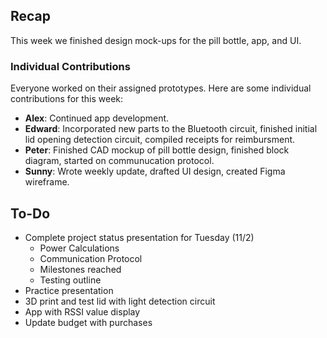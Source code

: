 ## Recap
This week we finished design mock-ups for the pill bottle, app, and UI.

### Individual Contributions
Everyone worked on their assigned prototypes. Here are some individual contributions for this week:

- **Alex**: Continued app development.
- **Edward**: Incorporated new parts to the Bluetooth circuit, finished initial lid opening detection circuit, compiled receipts for reimbursment.
- **Peter**: Finished CAD mockup of pill bottle design, finished block diagram, started on communucation protocol.
- **Sunny**: Wrote weekly update, drafted UI design, created Figma wireframe.

## To-Do
- Complete project status presentation for Tuesday (11/2)
    - Power Calculations
    - Communication Protocol
    - Milestones reached
    - Testing outline 
- Practice presentation
- 3D print and test lid with light detection circuit
- App with RSSI value display
- Update budget with purchases